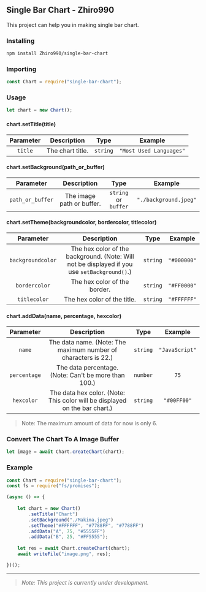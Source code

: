 ## Single Bar Chart - Zhiro990

This project can help you in making single bar chart.

### Installing

```bash
npm install Zhiro990/single-bar-chart
```

### Importing

```js
const Chart = require("single-bar-chart");
```

### Usage

```js
let chart = new Chart();
```

#### chart.setTitle(title)

| Parameter | Description | Type | Example |
| :-: | :-: | :-: | :-: |
| `title` | The chart title. | `string` | `"Most Used Languages"` |

#### chart.setBackground(path_or_buffer)

| Parameter | Description | Type | Example |
| :-: | :-: | :-: | :-: |
| `path_or_buffer` | The image path or buffer. | `string` or `buffer` | `"./background.jpeg"` |

#### chart.setTheme(backgroundcolor, bordercolor, titlecolor)

| Parameter | Description | Type | Example |
| :-: | :-: | :-: | :-: |
| `backgroundcolor` | The hex color of the background. (Note: Will not be displayed if you use `setBackground()`.) | `string` | `"#000000"` |
| `bordercolor` | The hex color of the border. | `string` | `"#FF0000"` |
| `titlecolor` | The hex color of the title. | `string` | `"#FFFFFF"` |

#### chart.addData(name, percentage, hexcolor)

| Parameter | Description | Type | Example |
| :-: | :-: | :-: | :-: |
| `name` | The data name. (Note: The maximum number of characters is 22.) | `string` | `"JavaScript"` |
| `percentage` | The data percentage. (Note: Can't be more than 100.) | `number` | `75` |
| `hexcolor` | The data hex color. (Note: This color will be displayed on the bar chart.) | `string` | `"#00FF00"` |

> Note: The maximum amount of data for now is only 6.

### Convert The Chart To A Image Buffer
```js
let image = await Chart.createChart(chart);
```

### Example

```js
const Chart = require("single-bar-chart");
const fs = require("fs/promises");

(async () => {
	
	let chart = new Chart()
		.setTitle("Chart")
		.setBackground("./Makima.jpeg")
		.setTheme("#FFFFFF", "#7788FF", "#7788FF")
		.addData("A", 75, "#5555FF")
		.addData("B", 25, "#FF5555");
	
	let res = await Chart.createChart(chart);
	await writeFile("image.png", res);

})();
```

---

> *Note: This project is currently under development.*